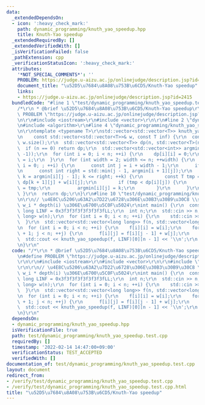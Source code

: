 ```yaml
---
data:
  _extendedDependsOn:
  - icon: ':heavy_check_mark:'
    path: dynamic_programming/knuth_yao_speedup.hpp
    title: Knuth-Yao speedup
  _extendedRequiredBy: []
  _extendedVerifiedWith: []
  _isVerificationFailed: false
  _pathExtension: cpp
  _verificationStatusIcon: ':heavy_check_mark:'
  attributes:
    '*NOT_SPECIAL_COMMENTS*': ''
    PROBLEM: https://judge.u-aizu.ac.jp/onlinejudge/description.jsp?id=2415
    document_title: "\u52D5\u7684\u8A08\u753B\u6CD5/Knuth-Yao speedup"
    links:
    - https://judge.u-aizu.ac.jp/onlinejudge/description.jsp?id=2415
  bundledCode: "#line 1 \"test/dynamic_programming/knuth_yao_speedup.test.cpp\"\n\
    /*\r\n * @brief \u52D5\u7684\u8A08\u753B\u6CD5/Knuth-Yao speedup\r\n */\r\n#define\
    \ PROBLEM \"https://judge.u-aizu.ac.jp/onlinejudge/description.jsp?id=2415\"\r\
    \n\r\n#include <iostream>\r\n#include <vector>\r\n\r\n#line 2 \"dynamic_programming/knuth_yao_speedup.hpp\"\
    \n#include <algorithm>\r\n#line 4 \"dynamic_programming/knuth_yao_speedup.hpp\"\
    \n\r\ntemplate <typename T>\r\nstd::vector<std::vector<T>> knuth_yao_speedup(\r\
    \n    const std::vector<std::vector<T>>& w, const T inf) {\r\n  const int n =\
    \ w.size();\r\n  std::vector<std::vector<T>> dp(n, std::vector<T>(n, inf));\r\n\
    \  if (n == 0) return dp;\r\n  std::vector<std::vector<int>> argmin(n, std::vector<int>(n,\
    \ -1));\r\n  for (int i = 0; i < n; ++i) {\r\n    dp[i][i] = 0;\r\n    argmin[i][i]\
    \ = i;\r\n  }\r\n  for (int width = 2; width <= n; ++width) {\r\n    for (int\
    \ i = 0; ; ++i) {\r\n      const int j = i + width - 1;\r\n      if (j >= n) break;\r\
    \n      const int right = std::min(j - 1, argmin[i + 1][j]);\r\n      for (int\
    \ k = argmin[i][j - 1]; k <= right; ++k) {\r\n        const T tmp = dp[i][k] +\
    \ dp[k + 1][j] + w[i][j];\r\n        if (tmp < dp[i][j]) {\r\n          dp[i][j]\
    \ = tmp;\r\n          argmin[i][j] = k;\r\n        }\r\n      }\r\n    }\r\n \
    \ }\r\n  return dp;\r\n}\r\n#line 10 \"test/dynamic_programming/knuth_yao_speedup.test.cpp\"\
    \n\r\n// \u4E8C\u5206\u63A2\u7D22\u6728\u306E\u30B3\u30B9\u30C8 \\sum_{i = 1}^N\
    \ w_i * depth(i) \u306E\u6700\u5C0F\u5024\r\nint main() {\r\n  constexpr long\
    \ long LINF = 0x3f3f3f3f3f3f3f3fLL;\r\n  int n;\r\n  std::cin >> n;\r\n  std::vector<long\
    \ long> w(n);\r\n  for (int i = 0; i < n; ++i) {\r\n    std::cin >> w[i];\r\n\
    \  }\r\n  std::vector<std::vector<long long>> f(n, std::vector<long long>(n, LINF));\r\
    \n  for (int i = 0; i < n; ++i) {\r\n    f[i][i] = w[i];\r\n    for (int j = i\
    \ + 1; j < n; ++j) {\r\n      f[i][j] = f[i][j - 1] + w[j];\r\n    }\r\n  }\r\n\
    \  std::cout << knuth_yao_speedup(f, LINF)[0][n - 1] << '\\n';\r\n  return 0;\r\
    \n}\r\n"
  code: "/*\r\n * @brief \u52D5\u7684\u8A08\u753B\u6CD5/Knuth-Yao speedup\r\n */\r\
    \n#define PROBLEM \"https://judge.u-aizu.ac.jp/onlinejudge/description.jsp?id=2415\"\
    \r\n\r\n#include <iostream>\r\n#include <vector>\r\n\r\n#include \"../../dynamic_programming/knuth_yao_speedup.hpp\"\
    \r\n\r\n// \u4E8C\u5206\u63A2\u7D22\u6728\u306E\u30B3\u30B9\u30C8 \\sum_{i = 1}^N\
    \ w_i * depth(i) \u306E\u6700\u5C0F\u5024\r\nint main() {\r\n  constexpr long\
    \ long LINF = 0x3f3f3f3f3f3f3f3fLL;\r\n  int n;\r\n  std::cin >> n;\r\n  std::vector<long\
    \ long> w(n);\r\n  for (int i = 0; i < n; ++i) {\r\n    std::cin >> w[i];\r\n\
    \  }\r\n  std::vector<std::vector<long long>> f(n, std::vector<long long>(n, LINF));\r\
    \n  for (int i = 0; i < n; ++i) {\r\n    f[i][i] = w[i];\r\n    for (int j = i\
    \ + 1; j < n; ++j) {\r\n      f[i][j] = f[i][j - 1] + w[j];\r\n    }\r\n  }\r\n\
    \  std::cout << knuth_yao_speedup(f, LINF)[0][n - 1] << '\\n';\r\n  return 0;\r\
    \n}\r\n"
  dependsOn:
  - dynamic_programming/knuth_yao_speedup.hpp
  isVerificationFile: true
  path: test/dynamic_programming/knuth_yao_speedup.test.cpp
  requiredBy: []
  timestamp: '2022-02-14 14:47:00+09:00'
  verificationStatus: TEST_ACCEPTED
  verifiedWith: []
documentation_of: test/dynamic_programming/knuth_yao_speedup.test.cpp
layout: document
redirect_from:
- /verify/test/dynamic_programming/knuth_yao_speedup.test.cpp
- /verify/test/dynamic_programming/knuth_yao_speedup.test.cpp.html
title: "\u52D5\u7684\u8A08\u753B\u6CD5/Knuth-Yao speedup"
---
```

